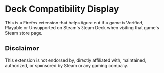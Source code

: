 # Deck Compatibility Display

This is a Firefox extension that helps figure out if a game is Verified, Playable or Unsupported on Steam's Steam Deck when visiting that game's Steam store page.

## Disclaimer

This extension is not endorsed by, directly affiliated with, maintained, authorized, or sponsored by Steam or any gaming company.

